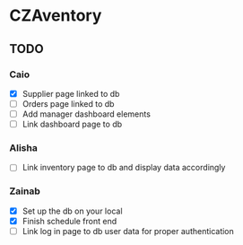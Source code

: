 # CZAventory 

## TODO

### Caio
- [X] Supplier page linked to db
- [ ] Orders page linked to db
- [ ] Add manager dashboard elements
- [ ] Link dashboard page to db

### Alisha 
- [ ] Link inventory page to db and display data accordingly

### Zainab
- [X] Set up the db on your local
- [X] Finish schedule front end
- [ ] Link log in page to db user data for proper authentication
